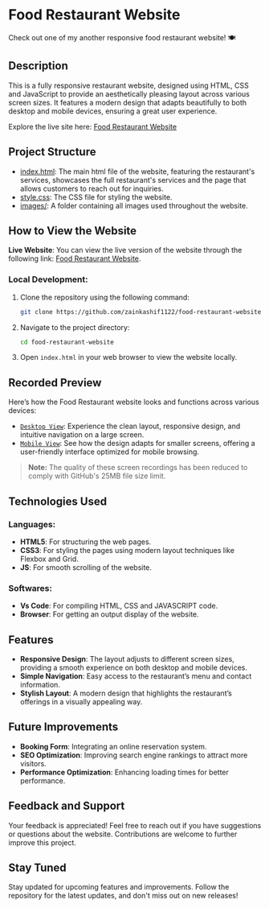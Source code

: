 # Food Restaurant Website

Check out one of my another responsive food restaurant website! 🍽️

## Description
This is a fully responsive restaurant website, designed using HTML, CSS and JavaScript to provide an aesthetically pleasing layout across various screen sizes. It features a modern design that adapts beautifully to both desktop and mobile devices, ensuring a great user experience.

Explore the live site here: [Food Restaurant Website](https://foodrestaurantwebsitebyzk.netlify.app)

## Project Structure
- [index.html](index.html): The main html file of the website, featuring the restaurant's services, showcases the full restaurant's services and the page that allows customers to reach out for inquiries.
- [style.css](style.css): The CSS file for styling the website.
- [images/](images/): A folder containing all images used throughout the website.

## How to View the Website
**Live Website**: You can view the live version of the website through the following link: [Food Restaurant Website](https://foodrestaurantwebsitebyzk.netlify.app).

### Local Development:
1. Clone the repository using the following command:
    ```bash
    git clone https://github.com/zainkashif1122/food-restaurant-website.git
    ```
2. Navigate to the project directory:
    ```bash
    cd food-restaurant-website
    ```
3. Open `index.html` in your web browser to view the website locally.

## Recorded Preview
Here’s how the Food Restaurant website looks and functions across various devices:

- [`Desktop View`](desktopViewScreenRecording): Experience the clean layout, responsive design, and intuitive navigation on a large screen.
- [`Mobile View`](mobileViewScreenRecording): See how the design adapts for smaller screens, offering a user-friendly interface optimized for mobile browsing.

> **Note:** The quality of these screen recordings has been reduced to comply with GitHub's 25MB file size limit.

## Technologies Used
### **Languages**:
- **HTML5**: For structuring the web pages.
- **CSS3**: For styling the pages using modern layout techniques like Flexbox and Grid.
- **JS**: For smooth scrolling of the website.

### **Softwares**:
- **Vs Code**: For compiling HTML, CSS and JAVASCRIPT code.
- **Browser**: For getting an output display of the website.

## Features
- **Responsive Design**: The layout adjusts to different screen sizes, providing a smooth experience on both desktop and mobile devices.
- **Simple Navigation**: Easy access to the restaurant’s menu and contact information.
- **Stylish Layout**: A modern design that highlights the restaurant’s offerings in a visually appealing way.

## Future Improvements
- **Booking Form**: Integrating an online reservation system.
- **SEO Optimization**: Improving search engine rankings to attract more visitors.
- **Performance Optimization**: Enhancing loading times for better performance.

## Feedback and Support
Your feedback is appreciated! Feel free to reach out if you have suggestions or questions about the website. Contributions are welcome to further improve this project.

## Stay Tuned
Stay updated for upcoming features and improvements. Follow the repository for the latest updates, and don't miss out on new releases!
